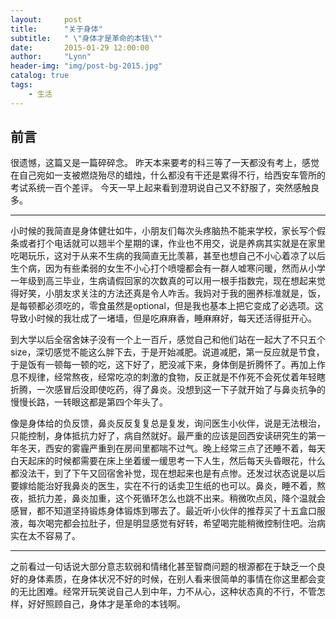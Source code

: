 ```yaml
---
layout:     post
title:      "关于身体"
subtitle:   " \"身体才是革命的本钱\""
date:       2015-01-29 12:00:00
author:     "Lynn"
header-img: "img/post-bg-2015.jpg"
catalog: true
tags:
    - 生活
---
```


## 前言
  很遗憾，这篇又是一篇碎碎念。
  昨天本来要考的科三等了一天都没有考上，感觉在自己宛如一支被燃烧殆尽的蜡烛，什么都没有干还是累得不行，给西安车管所的考试系统一百个差评。
  今天一早上起来看到澄玥说自己又不舒服了，突然感触良多。

---

  小时候的我简直是身体健壮如牛，小朋友们每次头疼脑热不能来学校，家长写个假条或者打个电话就可以翘半个星期的课，作业也不用交，说是养病其实就是在家里吃喝玩乐，这对于从来不生病的我简直无比羡慕，甚至也想自己不小心着凉了以后生个病，因为有些柔弱的女生不小心打个喷嚏都会有一群人嘘寒问暖，然而从小学一年级到高三毕业，生病请假回家的次数真的可以用一根手指数完，现在想起来觉得好笑，小朋友求关注的方法还真是令人咋舌。我妈对于我的圈养标准就是，饭，是每顿都必须吃的，零食虽然是optional，但是我也基本上把它变成了必选项。这导致小时候的我壮成了一堵墙，但是吃麻麻香，睡麻麻好，每天还活得挺开心。

  到大学以后全宿舍妹子没有一个上一百斤，感觉自己和他们站在一起大了不只五个size，深切感觉不能这么胖下去，于是开始减肥。说道减肥，第一反应就是节食，于是饭有一顿每一顿的吃，这下好了，肥没减下来，身体倒是折腾怀了。再加上作息不规律，经常熬夜，经常吃凉的刺激的食物，反正就是不作死不会死仗着年轻瞎折腾，一次感冒后没即使吃药，得了鼻炎。没想到这一下子就开始了与鼻炎抗争的慢慢长路，一转眼这都是第四个年头了。

  像是身体给的负反馈，鼻炎反反复复总是复发，询问医生小伙伴，说是无法根治，只能控制，身体抵抗力好了，病自然就好。最严重的应该是回西安读研究生的第一年冬天，西安的雾霾严重到在房间里都喘不过气。晚上经常三点了还睡不着，每天白天起床的时候都需要在床上坐着缓一缓思考一下人生，然后每天头昏眼花，什么都没法干，到了下午又回宿舍补觉，现在想起来也是有点惨。还发过状态说是以后要嫁给能治好我鼻炎的医生，实在不行的话卖卫生纸的也可以。鼻炎，睡不着，熬夜，抵抗力差，鼻炎加重，这个死循环怎么也跳不出来。稍微吹点风，降个温就会感冒，都不知道坚持锻炼身体锻炼到哪去了。最近听小伙伴的推荐买了十五盒口服液，每次喝完都会拉肚子，但是明显感觉有好转，希望喝完能稍微控制住吧。治病实在太不容易了。


---
  之前看过一句话说大部分意志软弱和情绪化甚至智商问题的根源都在于缺乏一个良好的身体素质，在身体状况不好的时候，在别人看来很简单的事情在你这里都会变的无比困难。经常开玩笑说自己人到中年，力不从心，这种状态真的不行，不管怎样，好好照顾自己，身体才是革命的本钱啊。
